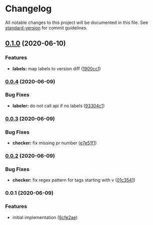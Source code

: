 # Changelog

All notable changes to this project will be documented in this file. See [standard-version](https://github.com/conventional-changelog/standard-version) for commit guidelines.

## [0.1.0](https://github.com/jurijzahn8019/action-dependabot-labels/compare/v0.0.4...v0.1.0) (2020-06-10)


### Features

* **labels:** map labels to version diff ([1900cc1](https://github.com/jurijzahn8019/action-dependabot-labels/commit/1900cc1641aed38fd31d4129d2f08dcd2c829951))

### [0.0.4](https://github.com/jurijzahn8019/action-dependabot-labels/compare/v0.0.3...v0.0.4) (2020-06-09)


### Bug Fixes

* **labeler:** do not call api if no labels ([93304c1](https://github.com/jurijzahn8019/action-dependabot-labels/commit/93304c1c176205ec2a7182b18ccf5b0095acda8d))

### [0.0.3](https://github.com/jurijzahn8019/action-dependabot-labels/compare/v0.0.2...v0.0.3) (2020-06-09)


### Bug Fixes

* **checker:** fix missing pr number ([e7e51f1](https://github.com/jurijzahn8019/action-dependabot-labels/commit/e7e51f1e4e09c49f420db92f00b437bb33770282))

### [0.0.2](https://github.com/jurijzahn8019/action-dependabot-labels/compare/v0.0.1...v0.0.2) (2020-06-09)


### Bug Fixes

* **checker:** fix regex pattern for tags starting with v ([01c3541](https://github.com/jurijzahn8019/action-dependabot-labels/commit/01c35417280036d59065298643ec32c7f556735f))

### 0.0.1 (2020-06-09)


### Features

* initial implementation ([6cfe2ae](https://github.com/jurijzahn8019/action-dependabot-labels/commit/6cfe2aedb73c90d18f8074991ccf9266741557d9))
